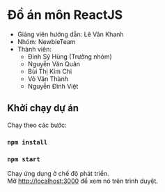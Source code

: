 # Đồ án môn ReactJS

* Giảng viên hướng dẫn: Lê Văn Khanh
* Nhóm: NewbieTeam
* Thành viên: 
    - Đinh Sỹ Hùng (Trưởng nhóm)
    - Nguyễn Văn Quân
    - Bùi Thị Kim Chi
    - Võ Văn Thành
    - Nguyễn Đình Việt

## Khởi chạy dự án

Chạy theo các bước:

### `npm install`
### `npm start`

Chạy ứng dụng ở chế độ phát triển.\
Mở [http://localhost:3000](http://localhost:3000) để xem nó trên trình duyệt.
